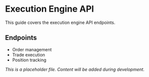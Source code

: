 # Execution Engine API

This guide covers the execution engine API endpoints.

## Endpoints

- Order management
- Trade execution
- Position tracking

*This is a placeholder file. Content will be added during development.*